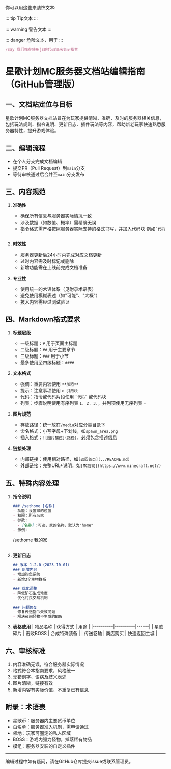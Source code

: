 你可以用这些来装饰文本:

::: tip
Tip文本
:::

::: warning
警告文本
:::

::: danger
危险文本，用于
:::

```js
/say 我们推荐使用js的代码块来表示指令
```

# 星歌计划MC服务器文档站编辑指南（GitHub管理版）

## 一、文档站定位与目标
星歌计划MC服务器文档站旨在为玩家提供清晰、准确、及时的服务器相关信息，包括玩法规则、指令说明、更新日志、插件玩法等内容，帮助新老玩家快速熟悉服务器特性，提升游戏体验。

## 二、编辑流程
   - 在个人分支完成文档编辑
   - 提交PR（Pull Request）到`main`分支
   - 等待审核通过后合并至`main`分支发布

## 三、内容规范
1. **准确性**
   - 确保所有信息与服务器实际情况一致
   - 涉及数据（如数值、概率）需精确无误
   - 指令格式需严格按照服务器实际支持的格式书写，并加入代码块
   例如`` `代码` ``

2. **时效性**
   - 服务器更新后24小时内完成对应文档更新
   - 过时内容需及时标记或删除
   - 新增功能需在上线前完成文档准备

3. **专业性**
   - 使用统一的术语体系（见附录术语表）
   - 避免使用模糊表述（如"可能"、"大概"）
   - 技术内容需经过测试验证

## 四、Markdown格式要求
1. **标题层级**
   - 一级标题：`#` 用于页面主标题
   - 二级标题：`##` 用于主要章节
   - 三级标题：`###` 用于小节
   - 最多使用至四级标题：`####`

2. **文本格式**
   - 强调：重要内容使用 `**加粗**`
   - 提示：注意事项使用 `> 引用块`
   - 代码：指令或代码片段使用 `` `代码` `` 或代码块
   - 列表：步骤说明使用有序列表 `1. 2. 3.`，并列项使用无序列表 `-`

3. **图片规范**
   - 存放路径：统一放在`/media`对应分类目录下
   - 命名格式：小写字母+下划线，如`spawn_area.png`
   - 插入格式：`![图片描述](路径)`，必须包含描述信息

4. **链接处理**
   - 内部链接：使用相对路径，如`[返回首页](../README.md)`
   - 外部链接：完整URL+说明，如`[MC官网](https://www.minecraft.net/)`

## 五、特殊内容处理
1. **指令说明**
   ```markdown
   ### /sethome [名称]
   - 功能：设置家的位置
   - 权限：所有玩家
   - 参数：
     - [名称]：可选，家的名称，默认为"home"
   - 示例：
     ```
     /sethome 我的家
     ```
   ```

2. **更新日志**
   ```markdown
   ## 版本 1.2.0（2023-10-01）
   ### 新增内容
   - 增加钓鱼系统
   - 新增3个生物群系

   ### 优化调整
   - 降低矿石生成难度
   - 优化村民交易机制

   ### 问题修复
   - 修复传送指令失效问题
   - 解决夜间怪物不生成的BUG
   ```

3. **表格使用**
   | 物品名称 | 获得方式 | 用途 |
   |----------|----------|------|
   | 星歌碎片 | 击败BOSS | 合成特殊装备 |
   | 传送卷轴 | 商店购买 | 快速返回主城 |

## 六、审核标准
1. 内容准确无误，符合服务器实际情况
2. 格式符合本指南要求，风格统一
3. 无错别字、语病及歧义表述
4. 图片清晰，链接有效
5. 新增内容有实际价值，不重复已有信息

## 附录：术语表
- 星歌币：服务器内主要货币单位
- 白名单：服务器准入机制，需申请通过
- 领地：玩家可圈定的私人区域
- BOSS：游戏内强力怪物，掉落稀有物品
- 模组：服务器安装的自定义插件

---

编辑过程中如有疑问，请在GitHub仓库提交issue或联系管理员。